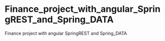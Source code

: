 # Finance_project_with_angular_SpringREST_and_Spring_DATA
Finance project with angular SpringREST and Spring_DATA
